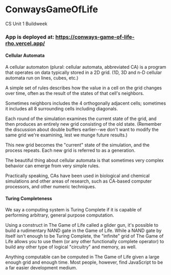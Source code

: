 # ConwaysGameOfLife

CS Unit 1 Buildweek

### App is deployed at: https://conways-game-of-life-rho.vercel.app/

#### Cellular Automata

A cellular automaton (plural: cellular automata, abbreviated CA) is a program that operates on data typically stored in a 2D grid. (1D, 3D and n-D cellular automata run on lines, cubes, etc.)

A simple set of rules describes how the value in a cell on the grid changes over time, often as the result of the states of that cell's neighbors.

Sometimes neighbors includes the 4 orthogonally adjacent cells; sometimes it includes all 8 surrounding cells including diagonals.

Each round of the simulation examines the current state of the grid, and then produces an entirely new grid consisting of the old state. (Remember the discussion about double buffers earlier--we don't want to modify the same grid we're examining, lest we munge future results.)

This new grid becomes the "current" state of the simulation, and the process repeats. Each new grid is referred to as a generation.

The beautiful thing about cellular automata is that sometimes very complex behavior can emerge from very simple rules.

Practically speaking, CAs have been used in biological and chemical simulations and other areas of research, such as CA-based computer processors, and other numeric techniques.

#### Turing Completeness

We say a computing system is Turing Complete if it is capable of performing arbitrary, general purpose computation.

Using a construct in The Game of Life called a glider gun, it's possible to build a rudimentary NAND gate in the Game of Life. While a NAND gate by itself isn't enough to be Turing Complete, the "infinite" grid of The Game of Life allows you to use them (or any other functionally complete operator) to build any other type of logical "circuitry" and memory, as well.

Anything computable can be computed in The Game of Life given a large enough grid and enough time. Most people, however, find JavaScript to be a far easier development medium.
